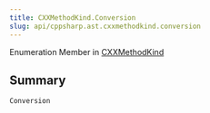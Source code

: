 ```yaml
---
title: CXXMethodKind.Conversion
slug: api/cppsharp.ast.cxxmethodkind.conversion
---
```

Enumeration Member in [CXXMethodKind](/api/cppsharp/ast/cxxmethodkind)

## Summary



```csharp
Conversion
```


